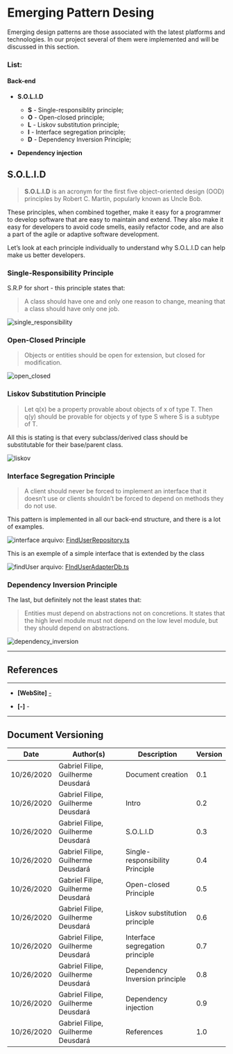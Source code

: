 # Emerging Pattern Desing

Emerging design patterns are those associated with the latest platforms and technologies. In our project several of them were implemented and will be discussed in this section.

### List:

#### Back-end

* **S.O.L.I.D**

  - **S** - Single-responsiblity principle;
  - **O** - Open-closed principle;
  - **L** - Liskov substitution principle;
  - **I** - Interface segregation principle;
  - **D** - Dependency Inversion Principle;

* **Dependency injection**

## S.O.L.I.D

> **S.O.L.I.D** is an acronym for the first five object-oriented design (OOD) principles by Robert C. Martin, popularly known as Uncle Bob.

These principles, when combined together, make it easy for a programmer to develop software that are easy to maintain and extend. They also make it easy for developers to avoid code smells, easily refactor code, and are also a part of the agile or adaptive software development.

Let’s look at each principle individually to understand why S.O.L.I.D can help make us better developers.

### Single-Responsibility Principle
S.R.P for short - this principle states that:

> A class should have one and only one reason to change, meaning that a class should have only one job.

![single_responsibility](./images/single_responsibility_principle-VerifyIfUserAlreadyExistsMiddleware.png)

### Open-Closed Principle

> Objects or entities should be open for extension, but closed for modification.

![open_closed](./images/open_closed_principle-BadRequestError.png)

### Liskov Substitution Principle

> Let q(x) be a property provable about objects of x of type T. Then q(y) should be provable for objects y of type S where S is a subtype of T.

All this is stating is that every subclass/derived class should be substitutable for their base/parent class.

![liskov](./images/liskov_substitution_principle-CreateUserAdapterDb.png)

### Interface Segregation Principle

> A client should never be forced to implement an interface that it doesn’t use or clients shouldn’t be forced to depend on methods they do not use.

This pattern is implemented in all our back-end structure, and there is a lot of examples.

![interface](./images/interface_segregation_principle-FindUserRepository.png)
arquivo: [FindUserRepository.ts](https://github.com/UnBArqDsw/2020.1_G2_TCLDL_Paper_Service/blob/master/src/data/repositories/FindUserRepository.ts)

This is an exemple of a simple interface that is extended by the class

![findUser](./images/interface_segregation_principle-FIndUserAdapterDb.png)
arquivo: [FIndUserAdapterDb.ts](https://github.com/UnBArqDsw/2020.1_G2_TCLDL_Paper_Service/blob/master/src/data/interactors/user/FindUserAdapterDb.ts)

### Dependency Inversion Principle

The last, but definitely not the least states that:

> Entities must depend on abstractions not on concretions. It states that the high level module must not depend on the low level module, but they should depend on abstractions.

![dependency_inversion](./images/dependency_inversion_principle-RemoveUserAdapterDb.png)


---
## References
---

- **[WebSite]** <a href="-">-</a>

- **[-]** -


---

## Document Versioning

| Date | Author(s) | Description | Version |
|------|-------|-----------|--------|
| 10/26/2020 | Gabriel Filipe, Guilherme Deusdará | Document creation | 0.1 |
| 10/26/2020 | Gabriel Filipe, Guilherme Deusdará | Intro | 0.2 |
| 10/26/2020 | Gabriel Filipe, Guilherme Deusdará | S.O.L.I.D | 0.3 |
| 10/26/2020 | Gabriel Filipe, Guilherme Deusdará | Single-responsibility Principle | 0.4 |
| 10/26/2020 | Gabriel Filipe, Guilherme Deusdará | Open-closed Principle | 0.5 |
| 10/26/2020 | Gabriel Filipe, Guilherme Deusdará | Liskov substitution principle | 0.6 |
| 10/26/2020 | Gabriel Filipe, Guilherme Deusdará | Interface segregation principle | 0.7 |
| 10/26/2020 | Gabriel Filipe, Guilherme Deusdará | Dependency Inversion principle | 0.8 |
| 10/26/2020 | Gabriel Filipe, Guilherme Deusdará | Dependency injection | 0.9 |
| 10/26/2020 | Gabriel Filipe, Guilherme Deusdará | References | 1.0 |
